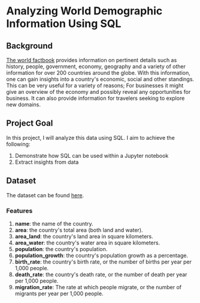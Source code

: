 # Analyzing World Demographic Information Using SQL

## Background
[The world factbook](https://www.cia.gov/the-world-factbook/) provides information on pertinent details such as history, people, government, economy, geography and a variety of other information for over 200 countries around the globe. With this information, one can gain insights into a country's economic, social and other standings. This can be very useful for a variety of reasons; For businesses it might give an overview of the economy and possibly reveal any opportunities for business. It can also provide information for travelers seeking to explore new domains.

## Project Goal
In this project, I will analyze this data using SQL. I aim to achieve the following:

1. Demonstrate how SQL can be used within a Jupyter notebook
2. Extract insights from data

## Dataset
The dataset can be found [here](https://github.com/geraldb/talks/blob/master/factbook.md).

### Features
1. **name**: the name of the country.
2. **area**: the country's total area (both land and water).
3. **area_land**: the country's land area in square kilometers.
4. **area_water**: the country's water area in square kilometers.
5. **population**: the country's population.
6. **population_growth**: the country's population growth as a percentage.
7. **birth_rate**: the country's birth rate, or the number of births per year per 1,000 people.
8. **death_rate**: the country's death rate, or the number of death per year per 1,000 people.
9. **migration_rate**: The rate at which people migrate, or the number of migrants per year per 1,000 people.
